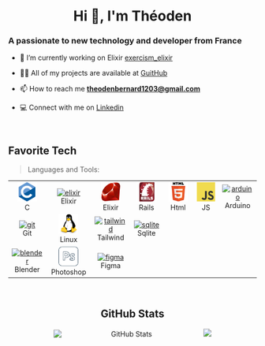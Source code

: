 <h1 align="center" id="Theoden-bernard-title">Hi 👋, I'm Théoden</h1>
<h3 align="left">A passionate to new technology and developer from France</h3>

- 🔭 I’m currently working on Elixir [exercism_elixir](https://github.com/Theoden-bernard/exercism_elixir)

- 👨‍💻 All of my projects are available at [GuitHub](https://github.com/Theoden-bernard)

- 📫 How to reach me **theodenbernard1203@gmail.com**

- 💻 Connect with me on [Linkedin](https://www.linkedin.com/in/théoden-bernard-186b63335/)

<br>

<h2 align="left" id="Theoden-bernard-title">Favorite Tech</h2>

> Languages and Tools:

<table>
  
  <tr>
    <p align="left">
      <td align="center" width="96">
        <a href="https://www.cprogramming.com/" target="_blank" rel="noreferrer"> 
          <img src="https://raw.githubusercontent.com/devicons/devicon/master/icons/c/c-original.svg" alt="c" width="40" height="40"/> 
        </a>
        <br>C
      </td>
      <td align="center" width="96">
        <a href="https://elixir-lang.org" target="_blank" rel="noreferrer"> 
          <img src="https://www.vectorlogo.zone/logos/elixir-lang/elixir-lang-icon.svg" alt="elixir" width="40" height="40"/> 
        </a> 
        <br>Elixir
      </td>
      <td align="center" width="96">
        <a href="https://www.ruby-lang.org/en/" target="_blank" rel="noreferrer"> 
          <img src="https://raw.githubusercontent.com/devicons/devicon/master/icons/ruby/ruby-original.svg" alt="ruby" width="40" height="40"/>
        </a>
        <br>Elixir
      </td>
      <td align="center" width="96">
        <a href="https://rubyonrails.org" target="_blank" rel="noreferrer"> 
          <img src="https://raw.githubusercontent.com/devicons/devicon/master/icons/rails/rails-original-wordmark.svg" alt="rails" width="40" height="40"/> 
        </a>
        <br>Rails
      </td>
      <td align="center" width="96">
        <a href="https://www.w3.org/html/" target="_blank" rel="noreferrer"> 
          <img src="https://raw.githubusercontent.com/devicons/devicon/master/icons/html5/html5-original-wordmark.svg" alt="html5" width="40" height="40"/> 
        </a> 
        <br>Html
      </td>
      <td align="center" width="96">
        <a href="https://developer.mozilla.org/en-US/docs/Web/JavaScript" target="_blank" rel="noreferrer"> 
          <img src="https://raw.githubusercontent.com/devicons/devicon/master/icons/javascript/javascript-original.svg" alt="javascript" width="40" height="40"/> 
        </a>
        <br>JS
      </td>
      <td align="center" width="96">
        <a href="https://www.arduino.cc/" target="_blank" rel="noreferrer"> 
          <img src="https://cdn.worldvectorlogo.com/logos/arduino-1.svg" alt="arduino" width="40" height="40"/>
        </a> 
        <br>Arduino
      </td>
      <!--<a href="https://developer.apple.com/swift/" target="_blank" rel="noreferrer">
        <img src="https://raw.githubusercontent.com/devicons/devicon/master/icons/swift/swift-original.svg" alt="swift" width="40" height="40"/>
      </a>---->
    </p>
  </tr>
  
  <tr>
    <p align="left">
      <td align="center" width="96">
        <a href="https://git-scm.com/" target="_blank" rel="noreferrer"> 
          <img src="https://www.vectorlogo.zone/logos/git-scm/git-scm-icon.svg" alt="git" width="40" height="40"/> 
        </a> 
        <br>Git
      </td>
      <td align="center" width="96">
        <a href="https://www.linux.org/" target="_blank" rel="noreferrer"> 
          <img src="https://raw.githubusercontent.com/devicons/devicon/master/icons/linux/linux-original.svg" alt="linux" width="40" height="40"/> 
        </a>
        <br>Linux
      </td>
      <td align="center" width="96">
        <a href="https://tailwindcss.com/" target="_blank" rel="noreferrer"> 
            <img src="https://www.vectorlogo.zone/logos/tailwindcss/tailwindcss-icon.svg" alt="tailwind" width="40" height="40"/>
        </a>
        <br>Tailwind
      </td>
      <td align="center" width="96">
        <a href="https://www.sqlite.org/" target="_blank" rel="noreferrer"> 
          <img src="https://www.vectorlogo.zone/logos/sqlite/sqlite-icon.svg" alt="sqlite" width="40" height="40"/>
        </a>
        <br>Sqlite
      </td>
    </p>
  </tr>
  
  <tr>
    <p align="left">
      <td align="center" width="96">
        <a href="https://www.blender.org/" target="_blank" rel="noreferrer"> 
          <img src="https://download.blender.org/branding/community/blender_community_badge_white.svg" alt="blender" width="40" height="40"/> 
        </a> 
        <br>Blender
      </td>
      <td align="center" width="96">
        <a href="https://www.photoshop.com/en" target="_blank" rel="noreferrer"> 
          <img src="https://raw.githubusercontent.com/devicons/devicon/master/icons/photoshop/photoshop-line.svg" alt="photoshop" width="40" height="40"/> 
        </a>
        <br>Photoshop
      </td>
      <td align="center" width="96">
        <a href="https://www.figma.com/" target="_blank" rel="noreferrer"> 
          <img src="https://www.vectorlogo.zone/logos/figma/figma-icon.svg" alt="figma" width="40" height="40"/> 
        </a>
        <br>Figma
      </td>
    </p>
  </tr>
  
</table>

<br>

<div align="center" >
  <h2 id="Theoden-bernard-title">GitHub Stats</h2>

  <img src="https://github-readme-stats.vercel.app/api?username=Theoden-bernard&count_private=true&hide_border=true&show_icons=true&include_all_commits=true&bg_color=0d1117&title_color=FFFFFF&text_color=9f9f9f&icon_color=FFFFFF" style="width: 45%; min-width: 300px;" alt="GitHub Stats"/>
  
  <img src="https://github-readme-stats.vercel.app/api/top-langs/?username=Theoden-bernard&count_private=true&hide_border=true&show_icons=true&include_all_commits=true&bg_color=0d1117&title_color=FFFFFF&text_color=9f9f9f&icon_color=FFFFFF"/>
</div>
